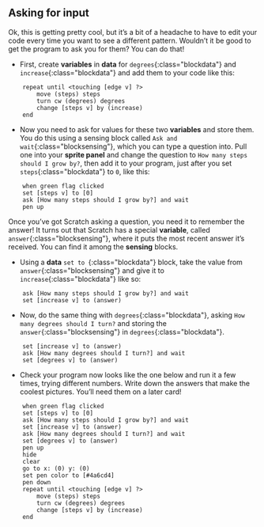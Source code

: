 ## Asking for input

Ok, this is getting pretty cool, but it’s a bit of a headache to have to edit your code every time you want to see a different pattern. Wouldn’t it be good to get the program to ask you for them? You can do that!

+ First, create **variables** in **data** for `degrees`{:class="blockdata"} and `increase`{:class="blockdata"} and add them to your code like this: 

```blocks
    repeat until <touching [edge v] ?> 
        move (steps) steps
        turn cw (degrees) degrees
        change [steps v] by (increase)
    end
```

+ Now you need to ask for values for these two **variables** and store them. You do this using a sensing block called `Ask and wait`{:class="blocksensing"}, which you can type a question into. Pull one into your **sprite panel** and change the question to `How many steps should I grow by?`, then add it to your program, just after you set `steps`{:class="blockdata"} to `0`, like this: 

```blocks
    when green flag clicked
    set [steps v] to [0]
    ask [How many steps should I grow by?] and wait
    pen up
```

Once you’ve got Scratch asking a question, you need it to remember the answer! It turns out that Scratch has a special **variable**, called `answer`{:class="blocksensing"}, where it puts the most recent answer it’s received. You can find it among the **sensing** blocks. 

+ Using a **data** `set to `{:class="blockdata"} block, take the value from `answer`{:class="blocksensing"} and give it to `increase`{:class="blockdata"} like so: 

```blocks
    ask [How many steps should I grow by?] and wait
    set [increase v] to (answer)
```

+ Now, do the same thing with `degrees`{:class="blockdata"}, asking `How many degrees should I turn?` and storing the `answer`{:class="blocksensing"} in `degrees`{:class="blockdata"}. 

```blocks
    set [increase v] to (answer)
    ask [How many degrees should I turn?] and wait
    set [degrees v] to (answer)
```

+ Check your program now looks like the one below and run it a few times, trying different numbers. Write down the answers that make the coolest pictures. You’ll need them on a later card! 

```blocks
    when green flag clicked
    set [steps v] to [0]
    ask [How many steps should I grow by?] and wait
    set [increase v] to (answer)
    ask [How many degrees should I turn?] and wait
    set [degrees v] to (answer)
    pen up
    hide
    clear
    go to x: (0) y: (0)
    set pen color to [#4a6cd4]
    pen down
    repeat until <touching [edge v] ?> 
        move (steps) steps
        turn cw (degrees) degrees
        change [steps v] by (increase)
    end
```

